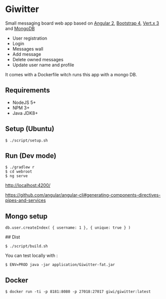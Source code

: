 # Giwitter

Small messaging board web app based on [Angular 2](https://angular.io/),
[Bootstrap 4](http://v4-alpha.getbootstrap.com/),
[Vert.x 3](http://vertx.io/) and [MongoDB](https://www.mongodb.com)

- User registration
- Login
- Messages wall
- Add message
- Delete owned messages
- Update user name and profile

It comes with a Dockerfile witch runs this app with a mongo DB.

## Requirements

- NodeJS 5+
- NPM 3+
- Java JDK8+

## Setup (Ubuntu)

    $ ./script/setup.sh

## Run (Dev mode)

    $ ./gradlew r
    $ cd webroot
    $ ng serve

[http://localhost:4200/](http://localhost:4200/)


https://github.com/angular/angular-cli#generating-components-directives-pipes-and-services

## Mongo setup

    db.user.createIndex( { username: 1 }, { unique: true } )

## Dist

    $ ./script/build.sh

You can test locally with :

    $ ENV=PROD java -jar application/Giwitter-fat.jar

## Docker

    $ docker run -ti -p 8181:8080 -p 27018:27017 giwi/giwitter:latest